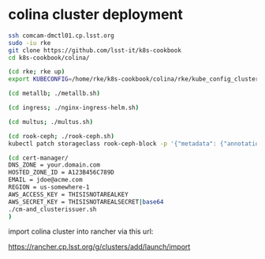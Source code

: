 colina cluster deployment
========================

```bash
ssh comcam-dmctl01.cp.lsst.org
sudo -iu rke
git clone https://github.com/lsst-it/k8s-cookbook
cd k8s-cookbook/colina/

(cd rke; rke up)
export KUBECONFIG=/home/rke/k8s-cookbook/colina/rke/kube_config_cluster.yml

(cd metallb; ./metallb.sh)

(cd ingress; ./nginx-ingress-helm.sh)

(cd multus; ./multus.sh)

(cd rook-ceph; ./rook-ceph.sh)
kubectl patch storageclass rook-ceph-block -p '{"metadata": {"annotations":{"storageclass.kubernetes.io/is-default-class":"true"}}}'

(cd cert-manager/
DNS_ZONE = your.domain.com
HOSTED_ZONE_ID = A123B456C789D
EMAIL = jdoe@acme.com
REGION = us-somewhere-1
AWS_ACCESS_KEY = THISISNOTAREALKEY
AWS_SECRET_KEY = THISISNOTAREALSECRET|base64
./cm-and_clusterissuer.sh
)

```

import colina cluster into rancher via this url:

https://rancher.cp.lsst.org/g/clusters/add/launch/import
